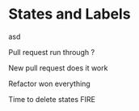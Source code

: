 # States and Labels
asd

Pull request run through ?

New pull request does it work

Refactor won everything

Time to delete states FIRE

